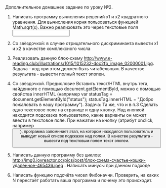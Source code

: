 Дополнительное домашнее задание по уроку №2.

1. Написать программу вычисления решений x1 и x2 квадратного уравнения. Для вычисления корня пользоваться функцией Math.sqrt(x). Важно реализовать это через текстовые поля <input>

2. Со звёздочкой: в случае отрицательного дискриминанта вывести x1 и x2 в качестве комплексного числа

3. Реализовать данную блок-схему http://www.e-reading.club/illustrations/1015/1015232-doc2fb_image_02000001.jpg. Задача - код при этом должен быть читабельным. В качестве результата - вывести полный текст эпопеи.

4. Со звёздочкой.
Предисловие
Вставить текст/HTML внутрь тега, найденного с помощью document.getElementById, можно с помощью свойства innerHTML (например var statusTag = document.getElementById("status"); statusTag.innerHTML = "Добро пожаловать в нашу программу").
Задача:
Та же, что и в п.3
Сделать одно текстовое поле на странице и одну кнопку. Над кнопкой находится подсказка пользователю, какие варианты он может ввести в текстовое поле.
При нажатии на кнопку (атрибут onclick, например <button onclick="myfunction()">), программа запоминает этап, на котором находился пользователь и выводит новый список подсказок над полем.
В качестве результата - вывести под текстовым полем текст эпопеи.

5. Написать данную программу без циклов: http://img0.joyreactor.cc/pics/post/блок-схема-счастье-кошки-удалённое-465436.jpeg . Написать минусы при данном подходе

6. Написать функцию подсчёта чисел Фибоначчи. Проверить, на каких N перестаёт работать ваша программа и почему это происходит.